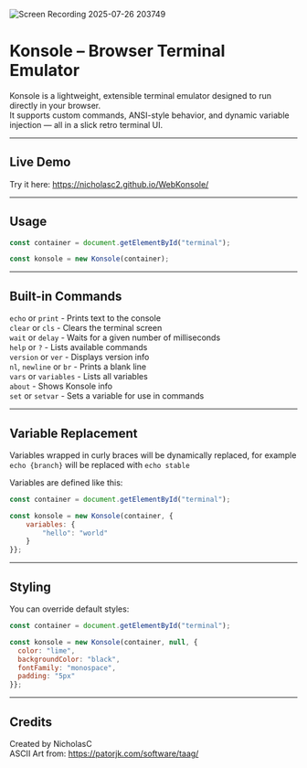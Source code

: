 ![Screen Recording 2025-07-26 203749](https://github.com/user-attachments/assets/f4ce97a1-24c8-42eb-b568-54010302f2aa)

# Konsole – Browser Terminal Emulator

Konsole is a lightweight, extensible terminal emulator designed to run directly in your browser.  
It supports custom commands, ANSI-style behavior, and dynamic variable injection — all in a slick retro terminal UI.

---

## Live Demo

Try it here: https://nicholasc2.github.io/WebKonsole/

---

## Usage

```js
const container = document.getElementById("terminal");

const konsole = new Konsole(container);
```

---

## Built-in Commands

`echo` or `print` - Prints text to the console  
`clear` or `cls` - Clears the terminal screen  
`wait` or `delay` - Waits for a given number of milliseconds  
`help` or `?` - Lists available commands  
`version` or `ver` - Displays version info  
`nl`, `newline` or `br` - Prints a blank line  
`vars` or `variables` - Lists all variables  
`about` - Shows Konsole info  
`set` or `setvar` - Sets a variable for use in commands  

---

## Variable Replacement

Variables wrapped in curly braces will be dynamically replaced, for example
`echo {branch}`
will be replaced with
`echo stable`

Variables are defined like this:

```js
const container = document.getElementById("terminal");

const konsole = new Konsole(container, {
    variables: {
        "hello": "world"
    }
}};
```

---

## Styling

You can override default styles:

```js
const container = document.getElementById("terminal");

const konsole = new Konsole(container, null, {
  color: "lime",
  backgroundColor: "black",
  fontFamily: "monospace",
  padding: "5px"
}};
```

---

## Credits

Created by NicholasC  
ASCII Art from: https://patorjk.com/software/taag/
